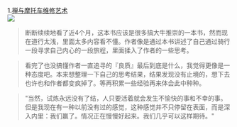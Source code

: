 1.[禅与摩托车维修艺术](https://book.douban.com/subject/6811366/)  
![](https://img3.doubanio.com/lpic/s6927676.jpg)
> 断断续续地看了近4个月，这本书应该是很多搞大牛推崇的一本书，然而现在道行太浅，里面太多内容看不懂。作者像是通过本书讲述了自己通过骑行一段寻求自己内心的一段旅程，里面揉入了作者的一些思考。

> 看完了也没搞懂作者一直追寻的『良质』最后到底是什么，我觉得更像是一种态度吧。本来想整理一下自己的思考结果，结果发现没有止境的，想下去也许也和作者都变疯掉了。等再积累一些经验再来体会此中种种。    

> "当然，试炼永远没有了结，人只要活着就会发生不愉快的事和不幸的事。但是我现在有一种以前没有过的感觉，这种感觉并不只停留在表面，而是深入内里：我们赢了。情况正在慢慢好起来。我们几乎可以这样期待。"

